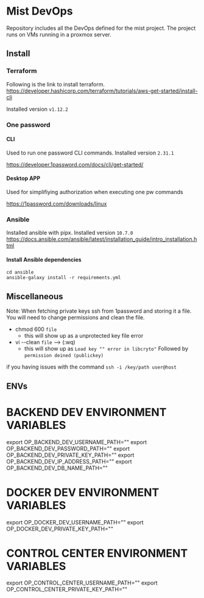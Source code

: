 # Mist DevOps
Repository includes all the DevOps defined for the mist project. The project runs on VMs running in a proxmox server.

## Install

### Terraform
Following is the link to install terraform.
https://developer.hashicorp.com/terraform/tutorials/aws-get-started/install-cli

Installed version `v1.12.2`

### One password

#### CLI
Used to run one password CLI commands. Installed version `2.31.1`

https://developer.1password.com/docs/cli/get-started/

#### Desktop APP
Used for simplifiying authorization when executing one pw commands

https://1password.com/downloads/linux

### Ansible

Installed ansible with pipx. Installed version `10.7.0` 
https://docs.ansible.com/ansible/latest/installation_guide/intro_installation.html

#### Install Ansible dependencies
```
cd ansible 
ansible-galaxy install -r requirements.yml
```

## Miscellaneous


Note: 
When fetching private keys ssh from 1password and storing it a file. You will need to change permissions and clean the file. 
* chmod 600 `file`
  * this will show up as a unprotected key file error
* vi --clean `file` --> (:wq)
  * this will show up as `Load key "" error in libcryto"` Followed by `permission deined (publickey)`


if you having issues with the command `ssh -i /key/path user@host`

## ENVs

# BACKEND DEV ENVIRONMENT VARIABLES
export OP_BACKEND_DEV_USERNAME_PATH=""
export OP_BACKEND_DEV_PASSWORD_PATH=""
export OP_BACKEND_DEV_PRIVATE_KEY_PATH=""
export OP_BACKEND_DEV_IP_ADDRESS_PATH=""
export OP_BACKEND_DEV_DB_NAME_PATH=""

# DOCKER DEV ENVIRONMENT VARIABLES
export OP_DOCKER_DEV_USERNAME_PATH=""
export OP_DOCKER_DEV_PRIVATE_KEY_PATH=""

# CONTROL CENTER ENVIRONMENT VARIABLES
export OP_CONTROL_CENTER_USERNAME_PATH=""
export OP_CONTROL_CENTER_PRIVATE_KEY_PATH=""